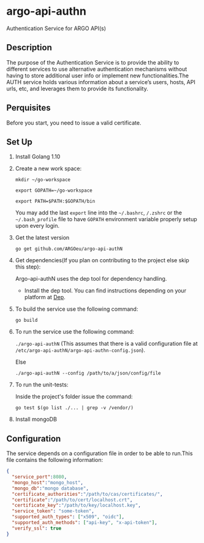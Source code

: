 # argo-api-authn

Authentication Service for ARGO API(s)


## Description

The purpose of the Authentication Service is to provide the ability to different services to use alternative authentication mechanisms without having to store additional user info or implement new functionalities.The AUTH service holds various information about a service’s users, hosts, API urls, etc, and leverages them to provide its functionality. 

## Perquisites

Before you start, you need to issue a valid certificate.

## Set Up

1. Install Golang 1.10
2. Create a new work space:

      `mkdir ~/go-workspace`
      
      `export GOPATH=~/go-workspace`
      
      `export PATH=$PATH:$GOPATH/bin`

     You may add the last `export` line into the `~/.bashrc`, `/.zshrc` or the `~/.bash_profile` file to have `GOPATH` environment variable properly setup upon every login.

3. Get the latest version

      `go get github.com/ARGOeu/argo-api-authN`

4. Get dependencies(If you plan on contributing to the project else skip this step):

   Argo-api-authN uses the dep tool for dependency handling.
    
    - Install the dep tool. You can find instructions depending on your platform at [Dep](https://github.com/golang/dep).

5. To build the service use the following command:

      `go build`

6. To run the service use the following command:

      `./argo-api-authN` (This assumes that there is a valid configuration file at `/etc/argo-api-authN/argo-api-authn-config.json`).
      
      Else
      
      `./argo-api-authN --config /path/to/a/json/config/file`

7. To run the unit-tests:

    Inside the project's folder issue the command:

      `go test $(go list ./... | grep -v /vendor/)`
 
 8. Install mongoDB
 
 
 ## Configuration
 
 The service depends on a configuration file in order to be able to run.This file contains the following information:
 
 ```json
 {
   "service_port":8080,
   "mongo_host":"mongo_host",
   "mongo_db":"mongo database",
   "certificate_authorities":"/path/to/cas/certificates/",
   "certificate":"/path/to/cert/localhost.crt",
   "certificate_key":"/path/to/key/localhost.key",
   "service_token": "some-token",
   "supported_auth_types": ["x509", "oidc"],
   "supported_auth_methods": ["api-key", "x-api-token"],
   "verify_ssl": true
 }
 ```